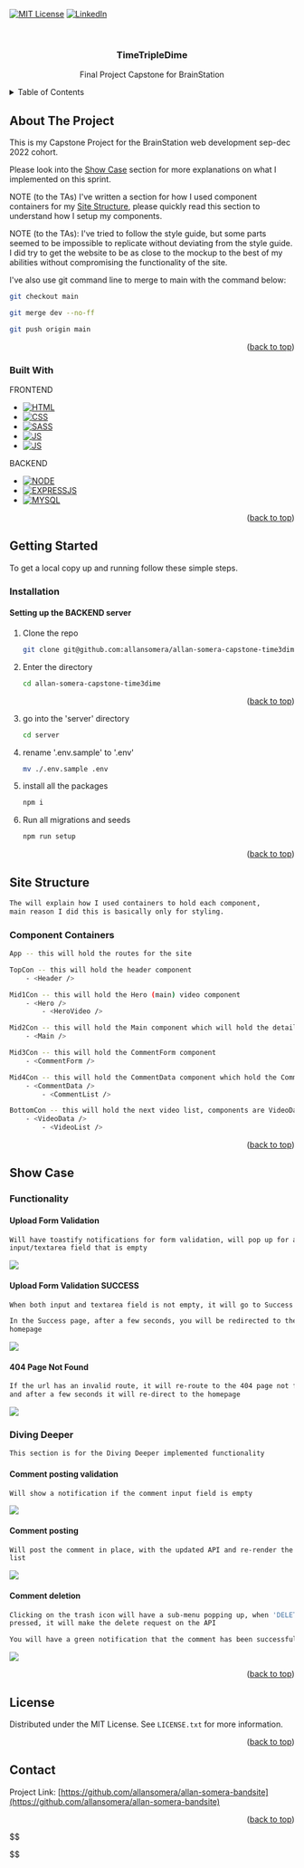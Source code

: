 <!-- Improved compatibility of back to top link: See: https://github.com/othneildrew/Best-README-Template/pull/73 -->

<a name="readme-top"></a>

<!--
*** Thanks for checking out the Best-README-Template. If you have a suggestion
*** that would make this better, please fork the repo and create a pull request
*** or simply open an issue with the tag "enhancement".
*** Don't forget to give the project a star!
*** Thanks again! Now go create something AMAZING! :D
-->

<!-- PROJECT SHIELDS -->
<!--
*** I'm using markdown "reference style" links for readability.
*** Reference links are enclosed in brackets [ ] instead of parentheses ( ).
*** See the bottom of this document for the declaration of the reference variables
*** for contributors-url, forks-url, etc. This is an optional, concise syntax you may use.
*** https://www.markdownguide.org/basic-syntax/#reference-style-links
-->

[![MIT License][license-shield]][license-url]
[![LinkedIn][linkedin-shield]][linkedin-url]

<!-- PROJECT LOGO -->
<br />
<div align="center">
<h3 align="center">TimeTripleDime</h3>

  <p align="center">
  Final Project Capstone for BrainStation
    <br />

  </p>
</div>

<!-- TABLE OF CONTENTS -->
<details>
  <summary>Table of Contents</summary>
  <ol>
    <li>
      <a href="#about-the-project">About The Project</a>
      <ul>
        <li><a href="#built-with">Built With</a></li>
      </ul>
    </li>
    <li>
      <a href="#getting-started">Getting Started</a>
      <ul>
        <li><a href="#installation">Installation</a></li>
      </ul>
    </li>
    <li>
      <a href="#show-case">Show Case</a>
      <ul>
        <li><a href="#functionality">Functionality</a></li>
        <li><a href="#diving-deeper">Diving Deeper</a></li>
      </ul>
    </li>
    <li>
      <a href="#site-structure">Site Structure</a>
      <ul>
        <li><a href="#component-containers">Component Containers</a></li>
      </ul>
    </li>
    <li><a href="#license">License</a></li>
    <li><a href="#contact">Contact</a></li>
  </ol>
</details>

<!-- ABOUT THE PROJECT -->

## About The Project

This is my Capstone Project for the BrainStation web development sep-dec
2022 cohort.

Please look into the <a href="#show-case">Show Case</a> section for more
explanations on what I implemented on this sprint.

NOTE (to the TAs)
I've written a section for how I used component containers for my <a
href="#site-structure">Site Structure</a>, please quickly read this section to
understand how I setup my components.

NOTE (to the TAs):
I've tried to follow the style guide, but some parts seemed to be
impossible to replicate without deviating from the style guide. I did try
to get the website to be as close to the mockup to the best of my abilities
without compromising the functionality of the site.

I've also use git command line to merge to main with the command below:

```sh
git checkout main
```

```sh
git merge dev --no-ff

```

```sh
git push origin main

```

<p align="right">(<a href="#readme-top">back to top</a>)</p>

### Built With

FRONTEND

- [![HTML][index.html]][html-url]
- [![CSS][main.css]][css-url]
- [![SASS][sass.scss]][sass-url]
- [![JS][javascript]][js-url]
- [![JS][react.jsx]][reactjs-url]

BACKEND

- [![NODE][node.js]][nodejs-url]
- [![EXPRESSJS][express.js]][expressjs-url]
- [![MYSQL][mysql]][mysql-url]

<p align="right">(<a href="#readme-top">back to top</a>)</p>

<!-- GETTING STARTED -->

## Getting Started

To get a local copy up and running follow these simple steps.

### Installation

#### Setting up the BACKEND server

1. Clone the repo

   ```sh
   git clone git@github.com:allansomera/allan-somera-capstone-time3dime.git
   ```

2. Enter the directory

   ```sh
   cd allan-somera-capstone-time3dime
   ```

     <p align="right">(<a href="#readme-top">back to top</a>)</p>

3. go into the 'server' directory
   ```sh
   cd server
   ```
4. rename '.env.sample' to '.env'
   ```sh
   mv ./.env.sample .env
   ```
5. install all the packages
   ```sh
   npm i
   ```
6. Run all migrations and seeds
   ```sh
   npm run setup
   ```

 <p align="right">(<a href="#readme-top">back to top</a>)</p>
  <!-- LICENSE -->

## Site Structure

```sh
The will explain how I used containers to hold each component,
main reason I did this is basically only for styling.
```

### Component Containers

```sh
App -- this will hold the routes for the site
```

```sh
TopCon -- this will hold the header component
    - <Header />
```

```sh
Mid1Con -- this will hold the Hero (main) video component
    - <Hero />
        - <HeroVideo />
```

```sh
Mid2Con -- this will hold the Main component which will hold the details of the video
    - <Main />
```

```sh
Mid3Con -- this will hold the CommentForm component
    - <CommentForm />
```

```sh
Mid4Con -- this will hold the CommentData component which hold the CommentList
    - <CommentData />
        - <CommentList />
```

```sh
BottomCon -- this will hold the next video list, components are VideoData, which holds the VideoList component
    - <VideoData />
        - <VideoList />
```

<p align="right">(<a href="#readme-top">back to top</a>)</p>

## Show Case

### Functionality

#### Upload Form Validation

```sh
Will have toastify notifications for form validation, will pop up for any
input/textarea field that is empty
```

![](./extra/upload_validation.gif)

#### Upload Form Validation SUCCESS

```sh
When both input and textarea field is not empty, it will go to Success page.

In the Success page, after a few seconds, you will be redirected to the
homepage
```

![](./extra/upload_success.gif)

#### 404 Page Not Found

```sh
If the url has an invalid route, it will re-route to the 404 page not found,
and after a few seconds it will re-direct to the homepage
```

![](./extra/404pagenotfound.gif)

### Diving Deeper

```sh
This section is for the Diving Deeper implemented functionality
```

#### Comment posting validation

```sh
Will show a notification if the comment input field is empty
```

![](./extra/comment_validation.gif)

#### Comment posting

```sh
Will post the comment in place, with the updated API and re-render the comment
list
```

![](./extra/comment.gif)

#### Comment deletion

```sh
Clicking on the trash icon will have a sub-menu popping up, when 'DELETE' is
pressed, it will make the delete request on the API

You will have a green notification that the comment has been successfuly deleted
```

![](./extra/comment_delete.gif)

<p align="right">(<a href="#readme-top">back to top</a>)</p>

## License

Distributed under the MIT License. See `LICENSE.txt` for more information.

<p align="right">(<a href="#readme-top">back to top</a>)</p>

<!-- CONTACT -->

## Contact

Project Link:
[https://github.com/allansomera/allan-somera-bandsite](https://github.com/allansomera/allan-somera-bandsite)

<p align="right">(<a href="#readme-top">back to top</a>)</p>

<!-- MARKDOWN LINKS & IMAGES -->
<!-- https://www.markdownguide.org/basic-syntax/#reference-style-links -->

[contributors-shield]: https://img.shields.io/github/contributors/allansomera/allan-somera-bandstie.svg?style=for-the-badge
[contributors-url]: https://github.com/allansomera/allan-somera-bandsite/graphs/contributors
[forks-shield]: https://img.shields.io/github/forks/allansomera/allan-somera-bandsite.svg?style=for-the-badge
[forks-url]: https://github.com/allansomera/allan-somera-bandsite/network/members
[stars-shield]: https://img.shields.io/github/stars/allansomera/allan-somera-bandsite.svg?style=for-the-badge
[stars-url]: https://github.com/allansomera/allan-somera-bandsite/stargazers
[issues-shield]: https://img.shields.io/github/issues/allansomera/allan-somera-bandsite.svg?style=for-the-badge
[issues-url]: https://github.com/allansomera/allan-somera-bandsite/issues
[license-shield]: https://img.shields.io/github/license/allansomera/allan-somera-bandsite.svg?style=for-the-badge
[license-url]: https://github.com/allansomera/allan-somera-bandsite/blob/master/LICENSE.txt
[linkedin-shield]: https://img.shields.io/badge/-LinkedIn-black.svg?style=for-the-badge&logo=linkedin&colorB=555
[linkedin-url]: https://linkedin.com/in/allansomera
[index.html]: https://img.shields.io/badge/HTML5-E34F26?style=for-the-badge&logo=html5&logoColor=white
[html-url]: https://developer.mozilla.org/en-US/docs/Web/HTML
[main.css]: https://img.shields.io/badge/CSS3-1572B6?style=for-the-badge&logo=css3&logoColor=white
[css-url]: https://developer.mozilla.org/en-US/docs/Learn/CSS
[sass.scss]: https://img.shields.io/badge/Sass-CC6699?style=for-the-badge&logo=sass&logoColor=white
[sass-url]: https://sass-lang.com/
[javascript]: https://img.shields.io/badge/JavaScript-F7DF1E?style=for-the-badge&logo=javascript&logoColor=black
[js-url]: https://javascript.com/
[express.js]: https://img.shields.io/badge/Express.js-404D59?style=for-the-badge
[expressjs-url]: https://expressjs.com/
[react.jsx]: https://img.shields.io/badge/React-20232A?style=for-the-badge&logo=react&logoColor=61DAFB
[reactjs-url]: https://reactjs.org/
[node.js]: https://img.shields.io/badge/Node.js-43853D?style=for-the-badge&logo=node.js&logoColor=white
[nodejs-url]: https://nodejs.org/
[mysql]: https://img.shields.io/badge/MySQL-00000F?style=for-the-badge&logo=mysql&logoColor=white
[mysql-url]: https://nodejs.org/

$$


$$

$$
$$
